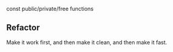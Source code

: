 const
public/private/free functions

## Refactor

Make it work first, and then make it clean, and then make it fast.